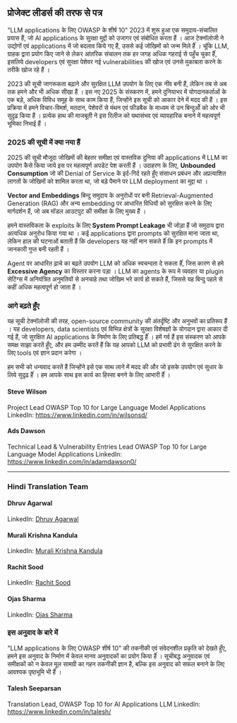 ## प्रोजेक्ट लीडर्स की तरफ से पत्र

"LLM applications के लिए OWASP के शीर्ष 10" 2023 में शुरू हुआ एक समुदाय-संचालित प्रयास हैं, जो AI applications के सुरक्षा मुद्दों को उजागर एवं संबोधित करता हैं । आज टेक्नॉलोजी ने उद्योगों एवं applications में जो बदलाव किये गए हैं, उससे कई जोखिमों को जन्म मिले हैंं । चूंकि LLM, ग्राहक द्वारा प्रयोग किए जाने से लेकर आंतरिक संचालन तक हर जगह अधिक गहराई से पहुँच चुका हैंं, इसलिये developers एवं सुरक्षा पेशेवर नई vulnerabilities की खोज एवं उनसे मुकाबला करने के तरीकें खोज रहे हैं ।

2023 की सूची जागरूकता बढ़ाने और सुरक्षित LLM उपयोग के लिए एक नींव बनी हैं, लेकिन तब से अब तक हमने और भी अधिक सीखा हैं । इस नए 2025 के संस्करण में, हमने दुनियाभर में योगदानकर्ताओं के एक बड़े, अधिक विविध समूह के साथ काम किया हैं, जिन्होंने इस सूची को आकार देने में मदद की हैं । इस प्रक्रिया में हमने विचार-विमर्श, मतदान, पेशेवरों से मंथन एवं फीडबैक के माध्यम से उन बिन्दुओें को ओर भी सुदृढ़ किया हैं । प्रत्येक हाथ की माजबूती ने इस रिलीज को यथासंभव एवं व्यावहारिक बनाने में महत्वपूर्ण भूमिका निभाई हैं ।

### 2025 की सूची में क्या नया हैं

2025 की सूची मौजूदा जोखिमों की बेहतर समीक्षा एवं वास्तविक दुनिया की applications में LLM का उपयोग कैसे किया जाये इस पर महत्वपूर्ण अपडेट पेश करती हैं । उदाहरण के लिए, **Unbounded Consumption** जो की Denial of Service के इर्द-गिर्द रहते हुँए संसाधन प्रबंधन और अप्रत्याशित लागतों के जोखिमों को शामिल करता था, जो बड़े पैमाने पर LLM deployment का मुद्दा था ।

**Vector and Embeddings** बिन्दु समुदाय के अनुरोधों पर बनी Retrieval-Augmented Generation (RAG) और अन्य embedding पर आधारित विधियों को सुरक्षित करने के लिए मार्गदर्शन हैं, जो अब मॉडल आउटपुट की समीक्षा के लिए मुख्य हैं ।

हमने वास्तविकता के exploits के लिए **System Prompt Leakage** भी जोड़ा हैं जो समुदाय द्वारा अत्यधिक अनुरोध किया गया था । कई applications द्वारा prompts को सुरक्षित माना जाता था, लेकिन हाल की घटनाओं बताती हैं कि developers यह नहीं मान सकते हैंं कि इन prompts में जानकारी गुप्त बनी रहती हैं ।

Agent पर आधारित ढ़ाचे का बढ़ते उपयोग LLM को अधिक स्वचन्दता दे सकता हैंं, जिस कारण से हमे **Excessive Agency** का विस्तार करना पड़ा । LLM का agents के रूप मे व्यवहार या plugin सेटिंग्स में अनियंत्रित अनुमतियों से अनचाहे तथा जोखिम भरे कार्य हो सकते हैं, जिससे यह बिन्दु पहले से कहीं अधिक महत्वपूर्ण हो जाता हैं ।

### आगे बढ़ते हुँए

यह सूची टेक्नॉलोजी की तरह, open-source community की अंतर्दृष्टि और अनुभवों का प्रतिरूप हैं । यह developers, data scientists एवं विभिन्न क्षेत्रों के सुरक्षा विशेषज्ञों के योगदान द्वारा आकार दी गई हैं, जो सुरक्षित AI applications के निर्माण के लिए प्रतिबद्ध हैंं । हमें गर्व हैं इस संस्करण को आपके समक्ष साझा करतें हुँए, और हम उम्मीद करतें हैं कि यह आपको LLM को प्रभावी ढंग से सुरक्षित करने के लिए tools एवं ज्ञान प्रदान करेगा ।

हम सभी को धन्यवाद करतें हैं जिन्होंने इसे एक साथ लाने में मदद की और जो इसके उपयोग एवं सुधार के लिये सुदृढ़ हैंं । हम आपके साथ इस कार्य का हिस्सा बनने के लिए आभारी हैंं ।


#### Steve Wilson
Project Lead
OWASP Top 10 for Large Language Model Applications
LinkedIn: https://www.linkedin.com/in/wilsonsd/

#### Ads Dawson
Technical Lead & Vulnerability Entries Lead
OWASP Top 10 for Large Language Model Applications
LinkedIn: https://www.linkedin.com/in/adamdawson0/

---

### Hindi Translation Team

#### Dhruv Agarwal
LinkedIn: [Dhruv Agarwal](https://www.linkedin.com/in/dhruwen/)

#### Murali Krishna Kandula
LinkedIn: [Murali Krishna Kandula](https://www.linkedin.com/in/mkkandula/)

#### Rachit Sood
LinkedIn: [Rachit Sood](https://www.linkedin.com/in/sn4kecharmer/)

#### Ojas Sharma
LinkedIn: [Ojas Sharma](https://www.linkedin.com/in/ojas-sharma-179948201/)

### इस अनुवाद के बारे में
"LLM applications के लिए OWASP शीर्ष 10" की तकनीकी एवं संवेदनशील प्रकृति को देखते हुँए, हमने इस अनुवाद के निर्माण में केवल मानव अनुवादकों का प्रयोग किया हैंं । सूचीबद्ध अनुवादक एवं समीक्षकों को न केवल मूल सामग्री का गहन तकनीकी ज्ञान है, बल्कि इस अनुवाद को सफल बनाने के लिए आवश्यक पृष्ठभूमि भी हैंं ।

#### Talesh Seeparsan
Translation Lead, OWASP Top 10 for AI Applications LLM
LinkedIn: https://www.linkedin.com/in/talesh/

